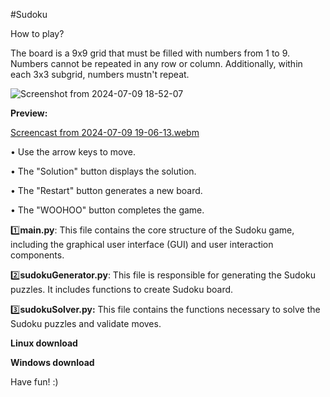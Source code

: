 #Sudoku

How to play?

The board is a 9x9 grid that must be filled with numbers from 1 to 9. Numbers cannot be repeated in any row or column. 
Additionally, within each 3x3 subgrid, numbers mustn't repeat.

![Screenshot from 2024-07-09 18-52-07](https://github.com/Yodakole1/sudoku_python/assets/119262845/6fe4d4d3-9a16-4f27-a222-fe435c93f378)

**Preview:**

[Screencast from 2024-07-09 19-06-13.webm](https://github.com/Yodakole1/sudoku_python/assets/119262845/59507fb3-a071-4d35-83be-62737b4c85c7)

• Use the arrow keys to move.

• The "Solution" button displays the solution.

• The "Restart" button generates a new board.

• The "WOOHOO" button completes the game.


1️⃣**main.py**: This file contains the core structure of the Sudoku game, including the graphical user interface (GUI) and user interaction components. 

2️⃣**sudokuGenerator.py**: This file is responsible for generating the Sudoku puzzles. It includes functions to create Sudoku board. 

3️⃣**sudokuSolver.py:** This file contains the functions necessary to solve the Sudoku puzzles and validate moves. 


**Linux download**


**Windows download**



Have fun! :)
